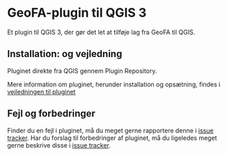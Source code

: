# GeoFA-plugin til QGIS 3
Et plugin til QGIS 3, der gør det let at tilføje lag fra GeoFA til QGIS.

## Installation: og vejledning
Pluginet direkte fra QGIS gennem Plugin Repository.

Mere information om pluginet, herunder installation og opsætning, findes i <a href="https://github.com/GeoDanmarkGeoFA/QGIS_GeoFA/blob/main/geofa_plugin/GeoFA_plugin_vejledning.pdf">vejledningen til pluginet</a>

## Fejl og forbedringer
Finder du en fejl i pluginet, må du meget gerne rapportere denne i <a href="https://github.com/GeoDanmarkGeoFA/QGIS_GeoFA/issues">issue tracker</a>.
Har du forslag til forbedringer af pluginet, må du ligeledes meget gerne beskrive disse i <a href="https://github.com/GeoDanmarkGeoFA/QGIS_GeoFA/issues">issue tracker</a>.
